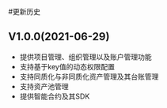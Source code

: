 #更新历史

## V1.0.0(2021-06-29)
- 提供项目管理、组织管理以及账户管理功能
- 支持基于key值的动态权限配置
- 支持同质化与非同质化资产管理及其台账管理
- 支持资产池管理
- 提供智能合约及其SDK
